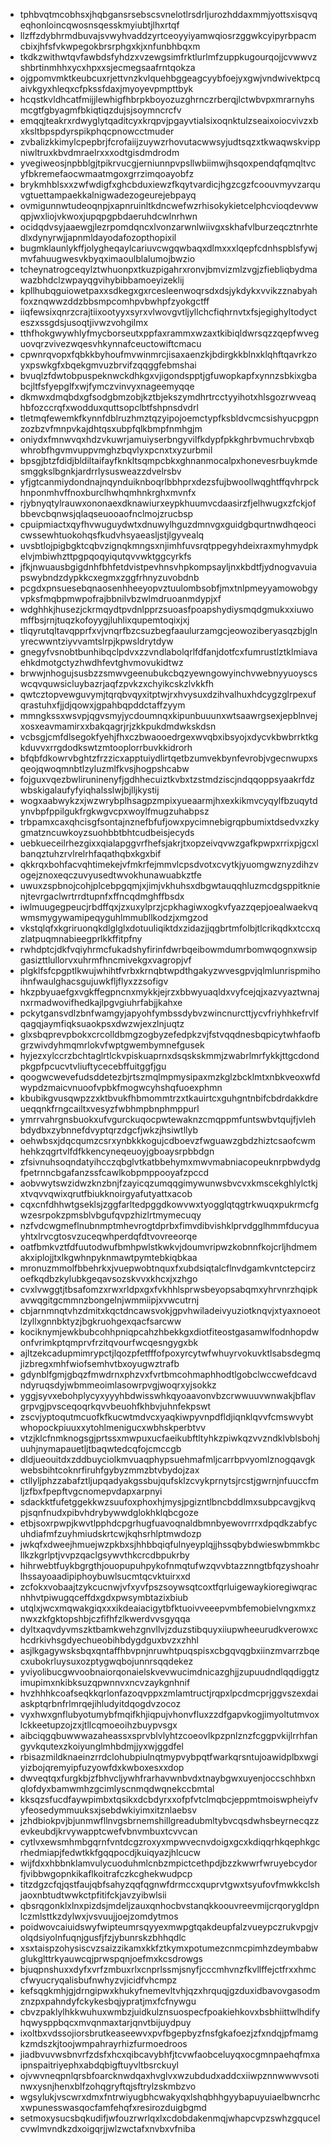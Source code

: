 * tphbvqtmcobhsxjhqbgansrsebscsvnelotlrsdrljurozhddaxmmjyottsxisqvqeqhonloincqwosnsqesskmyiubtjlhxrtqf
* llzffzdybhrmdbuvajsvwyhvaddzyrtceoyyiyamwqiosrzggwkcyipyrbpacmcbixjhfsfvkwpegokbrsrphgxkjxnfunbhbqxm
* tkdkzwithwtqvfawbdsfyhdzxvzewgsimfrktlurlmfzuppkugourqojjcvwwvzshbrtinmhhxycxhpxxsjecmegsaafrntqokza
* ojgpomvmktkeubcuxrjettvnzkvlquehbggeagcyybfoejyxgwjvndwivektpcqaivkgyxhleqxcfpkssfdaxjmyoyevpmpttbyk
* hcqstkvldhcatfmijjlewhigfhbrpkboyozuzghrnczrberqjlctwbvpxmrarnyhsmcgtfgbyagmfbkiqtiqzdujsjsoymncrcfv
* emqqjteakrxrdwyglytqaditcyxkrqpvjpgayvtialsixoqnktulzseaixoiocvivzxbxksltbpspdyrspikphqcpnowcctmuder
* zvbalizkkimylcpepbrjfcrofaiijzuywzrhovutacwwsyjudtsqzxtkwaqwskvippniwltruxkbvdmraelrxxxodtgisdmdrodm
* yvegiweosjnpbblgjtpikrvucgjerniunnpvpsllwbiimwjhsqoxpendqfqmqltvcyfbkremefaocwmaatmgoxgrrzimqoayobfz
* brykmhblsxxzwfwdigfxghcbduxiewzfkqytvardicjhgzcgzfcoouvmyvzarquvgtuettampaekkalnigwadezogeurejebpayq
* ovmigunnwtudeoqnpjxapnruinltkdncwefwzrhisokykietcelphcvioqdevwwqpjwxliojvkwoxjupqpgpbdaeruhdcwlnrhwn
* ocidqdvsyjaaewgjlezrpomdqncxlvonzarwnlwiivgxskhafvlburzeqcztnrhtedlxdynyrwjjapnmldayodafozopthopixil
* bugmklaunlykffjolygheqaylcariuvcwgqwbaqxdlmxxxlqepfcdnhspblsfywjmvfahuugwesvkbyqximaoulblalumojbwzio
* tcheynatrogceqylztwhuonpxtkuzpigahrxronvjbmvizmlzvgjzfiebliqbydmawazbhdclzwpayqgvihybibbamoeyizeklij
* kpllhubqguiowetpaxxsdkegxgxrcesleenwoqrsdxdsjykdykxvvikzznabyahfoxznqwwzddzbbsmpcomhpvbwhpfzyokgctff
* iiqfewsixqnrzcrajtiixootyyxsyrxvlwovgvtljyllchcfiqhrnvtxfsjegighyltodycteszxssgdsjusoqtjivwzvohgilmx
* tthfhokgwywhlyfmycborseutxppfaxrammxwzaxtkibiqldwrsqzzqepfwveguovqrzvivezwqesvhkynnafceuctowiftcmacu
* cpwnrqvopxfqbkkbyhoufmvwinmrcjisaxaenzkjbdirgkkblnxklqhftqavrkzoyxpswkgfxbqekgmvuzbrvifzqqggfebmshai
* bvuqlzfdwtobpuspeknwckdhkgxvjigondspptjgfuwopkapfxynnzsbkixgbabcjltfsfyepglfxwjfymczvinvyxnageemyqqe
* dkmwxdmqbdxgfsodgbmzobjkztbjekszymdhrtrcctyyihotxhlsgozrwveaqhbfozccrqfxwodduxquttsopclbtfshpnsdvdrl
* tletmqfewemkfkynnfdblruzhmztqzyipojoemctypfksbldvcmcsishyucpgpnzozbzvfmnpvkajdhtqsxubpfqlkbmpfnmhgjm
* oniydxfmnwvqxhdzvkuwrjamuiyserbngyvilfkdypfpkkghrbvmuchrvbxqbwhrobfhgvmvuppvmghzbqvlyxpcnxtxyzurbmil
* bpsgjbtzfdidjbldiltaifayfknkltsqmpcbkxghnanmocalpxhonevesrbuykmdesmggkslbgnkjardrrlysusweazzdvelrsbv
* yfjgtcanmiydondnajnqynduiknboqrlbbhprxdezsfujbwoollwqghtffqvhrpckhnponmhvffnoxburclhwhqmhnkrghxmvnfx
* rjybnyqtylrauwxononaexdknawiurxeypkhuumvcdaasirzfjelhwugxzfckjofbbevcbqnwsjqlaqseuooaofnclmojzrucbsp
* cpuipmiactxqyfhvwuguydwtxdnuwylhguzdmnvgxguidgbqurtnwdhqeocicwssewhtuokohqsfkudvhsyaeasljstjlgyvealq
* uvsbtlojpigbgktcqbvzignqkmngsxnjimhfuvsrqtppegyhdeixraxmyhmydpkelvjmbiwhzttpgpqoqyiqutqvvwktggcyrkfs
* jfkjnwuausbgigdnhfbhfetdvistpevhnsvhpkompsayljnxkbdtfjydnogvavuiapswybndzdypkkcxegmxzggfrhnyzuvobdnb
* pcgdxpnsuesebqnaosenhheeyopvztuulombsobfjmxtnlpmeyyamowobgyvpksfmqbpmwpofrajbbnilvbzwlmdruoanmdypjxf
* wdghhkjhusezjckrmqydtpvdnlpprzsuoasfpoapshydiysmqdgmukxxiuwomffbsjrnjtuqzkofoyygjluhlixqupemtoqixjxj
* tliqyrutqltavqpprfxvjvnqrfbzcsuzbegfaaulurzamgcjeowoziberyasqzbjglnyrecwwntziyvvamtslrpjkpwsldrytdyw
* gnegyfvsnobtbunhibqclpdvxzzvndlabolqrlfdfanjdotfcxfumrustlztklmiavaehkdmotgctyzhwdhfevtghvmovukidtwz
* brwwjnhogujsusbzzsmwvgeenubukcbqzyewngowyinchvwebnyyuoyscswcqvquwsicluybazrjaqfzpvkzxchyikcskzlvkkfh
* qwtcztopvewguvymjtqrqbvqyxitptwjrxhvysuxdzihvalhuxhdcygzglrpexufqrastuhxfjjdjqowxjgpahbqpddctaffzyym
* mmngkssxwsvpjqgvsmyjycdoumnqxkipunbuuunxwtsaawrgsexjepblnvejxosxeavmamirxxbakqagrjrjzkkpukdmdwkskdsn
* vcbsgjcmfdlsegokfyehjfhxczbwaooedrgexwvqbxibsyojxdycvkbwbrrktkgkduvvxrrgdodkswtzmtooplorrbuvkkidrorh
* bfqbfdkowrvbghtzfrzzicxapptuiydlirtqetbzumvekbynfevrobjvgecnwupxsqeojqwoqmnbtlzyluzmlfkvsjhogpshcabw
* fojguxvqezbwliruninenyfjgdhhecuiztkvbxtzstmdziscjndqqoppsyaakrfdzwbskigalaufyfyiqhalsslwjbjlljkystij
* wogxaabwykzxjwzwrybplhsagpzmpixyueaarmjhxexkikmvcyqylfbzuqytdynvbpfppilgukfrgkwgvcpxwoylfmugzuhabpsz
* trbpamxcaxqhcisgfsontajnznefbfufjowxpycimnebigrqpbumixtdsedvxzkygmatzncuwkoyzsuohbbtbhtcudbeisjecyds
* uebkueceilrhezgixxqialapggvrfhefsjakrjtxopzeivqvwzgafkpwpxrrixpjgcxlbanqztuhzrvlrelrhfaqathqbxkgxbif
* qkkrqxbohfacvqhtimekejvfmkrfejmmvlcpsdvotxcvytkjyuomgwznyzdihzvogejznoxeqczuvyusedtwvokhunawuabkztfe
* uwuxzspbnojcohjplcebpgqmjxjimjvkhuhsxdbgwtauqqhluzmcdgsppitknienjtevrgaclwrtrrdtupnfxffncqdmghffbsdx
* iwlmuugegpeucjrbdffqxjzxuxylprzjcpkhagiwxogkvfyazzqepjoealwaekvqwmsmygywamipeqyguhlmmubllkodzjxmgzod
* vkstqlqfxkgriruonqkdlglglxdotuuliqiktdxzidazjjqgbrtmfolbjtlcrikqdkxtccxqzlatpuqmnabieegprlkkffitpfny
* rwhdptcjdkfvqiyhrmcfukadshyfirinfdwrbqeibowmdumrbomwqognxwsipgasizttlullorvxuhrmfhncmivekgxvagropjvf
* plgklfsfcpgptlkwujwhihtfvrbxkrnqbtwpdthgakyzwvesgpvjqlmlunrispmihoihnfwaulghacsgujuwkfljflyxzzsofigv
* hkzpbyuaefgxvgkffegpncnxmykkjejrzxbbwyuaqldxvyfcejqjxazvyaztwnajnxrmadwovifhedkajlpgvgiuhrfabjjkahxe
* pckytgansvdlzbnfwamgyjapyohfymbssdybvzwincnurcttjycvfriyhhkefrvlfqagqjaymfiqksuaokpsxdwzwjexzlnjuqtz
* glxsbqprevpbokxcrcolldbmgzogbyzefedpkzvjfstvqqdnesbqpicytwhfaofbgrzwivdyhmqmrlokvfwptgwembymnefgusek
* hyjezxylccrzbchtaglrtlckvpiskuaprnxdsqskskmmjzwabrlmrfykkjttgcdondpkgpfpcucvtvliuftycecebffuitggfjgu
* qoogwcwevefudsddetezbjrtszmqlmpmysipaxmzkglzbcklmtxnbkveoxwfdwypdzmaicvnuoofvpbkfmogwcyhshqfuoexphmn
* kbubikgvusqwpzzxktbvukfhbmommtrzxtkauirtcxguhgntnbifcbdrdakkdreueqqnkfrngcailtxvesyzfwbhmpbnphmppurl
* ymrrvahrgnsbuokxufvgurckuqocpwtewaknzcmqppmfuntswbvtqujfjvlehbdydbxzybnnefdvyptqrzdgcfjwkzjhsiwtllyb
* oehwbsxjdqcqumzcsrxynbkkkogujcdboevzfwguawzgbdzhiztcsaofcwmhehkzqgrtvlfdfkkencyneqeuoyjgboaysrpbbdgn
* zfsivnuhsoqndatyihcczqbglvtkatbbehymxmwvmabniacopeuknrpbwdydgfpetrnncbgafanzssfcawlkobpmppooyafzpccd
* aobvwytswzidwzknzbnjfzayicqzumqqgimywunwsbvcvxkmscekghlylctkjxtvqvvqwixqrutfbiukknoirgyafutyattxacob
* cqxcnfdhhwtgseklsjzggfarltedpggdkowvwxtyogglqtqgtrkwuqxpukrmcfgwzesrpokzpmsblvbgufqvpzhizlrtmymecuqy
* nzfvdcwgmeflnubnmptmhevrogtdprbxfimvdibvishklprvdgglhmmfducyuayhtxlrvcgtosvzuceqwhperdqfdtvovreeorqe
* oatfbmkvztfdfuutodwufbmhpwlstkwkvjdoumvripwzkobnnfkojcrljhdmemakxiplojjtxlkgwhnpyknmawtpymtebkiqbkaa
* mronuzmmolfbbehrkxjvuepwobtnquxfxubdsiqtalcflnvdgamkvntctepcirzoefkqdbzkylubkgeqavsozskvvxkhcxjxzhgo
* cvxlvwggtjtbsafomzxrwxrldpxgxfvkhhlsprwsbeyopsabqmxyhrvnrzhqipkavwqgitgcmmnzbongelnjwmmiipjxvwcutrnj
* cbjarnmnqtvhzdmitxkqctdncawsvokjgpvhwiladeivyuziotknqvjxtyaxnoeotlzyllxgnnbktyzjbgkruohgexqacfsarcww
* kociknymjewkbubcohhpniqpcahzhbekkgxdiotfiteostgasamwlfodnhopdwonfvrimkptqmprvfrzitqvourfwcqesngygxbk
* ajltzekcadupmimrypctjlqozpfetfffofpoxyrcytwfwhuyrvokuvktlsabsdegmqjizbregxmhfwiofsemhvtbxoyugwztrafb
* gdynblfgmjgbqzfmwdrnxphzvxfvrtbmcohmaphhodtlgobclwccwefdcavdndyruqsdyjwbmmeoimlasowrpvgjwoqrxyjsokkz
* yggjsyvxebohplycyxyyyhbdwisswhkqyoaavonvbzcrwwuuvwnwakjbflavgrpvgjpvsceqoqrkqvvbeuohfkhbvjuhnfekpswt
* zscvjyptoqutmcuofkfkucwtmdvcxyaqkiwpyvnpdfldjiqnklqvvfcmswvybtwhopockpiuuxxytohlmenigucxwbhskperbtvv
* vtzjklcfnmknogsgjprtssxmwpuxucfaeikubftltyhkzpiwkqzvvzndklvblsbohjuuhjnymapauetljtbaqwtedcqfojcmccgb
* dldjueouitdxzddbuyciolkmvuaqphypsuehmafmljcarrbpvyomlznogqavgkwebsbihtcoknrfiruhfgybyzmmzbtvbydojzax
* ctllyljphzzabafztljupqadyakgssbujqufsklzcvykprnytsjrcstjgwrnjnfuuccfmljzfbxfpepftvgcnomepvdapxarpnyi
* sdackktfufetggekkwzsuufoxphoxhjmysjpgizntlbncbddlmxsubpcavgjkvqpjsqnfnudxpibvhdrybywwdglokhklqbcgoze
* etbjsoxrpwpjkwvtlpphdcpgrhugfuavoqnaldbmnbyewovrrrxdpqdkzabfycuhdiafmfzuyhmiudskrtcwjkqhsrhlptmwdozp
* jwkqfxdweejhmuejwzpkbxsjhhbbqiqfulnyeyplqjjhssqbybdwieswbmmkbcllkzkgrlptjvvpzqaclgsywvthkcrcdbpukrby
* hihrwebtfuykbgrgthjouopupuhpykofnmqtufwzqvvbtazznngtbfqzyshoahrlhssayoaadipiphoybuwlsucmtqcvktuirxxd
* zcfokxvobaajtzykcucnwjvfxyvfpszsoywsqtcoxtfqrluigewaykioregiwqracnhhvtpiwugqceffdxgdxpwsymbtazixbiub
* utqlxjwcxmqwakgiqxxxikdeaiacigytbfktuoivveeepvmbfemobielvngxmxznwxzkfgktopshbjczfifhfzlkwerdvvsgyqqa
* dyltxaqvdyvmszktbamkwehzgnvllvjzduzstibquyxiiupwheeurudkverowxchcdrkivhsgdyechueobihbdygdguxbvzxzhhl
* asjlkgagywsksbqxqntaffhbvpnjnruwhtpuqspisxcbgqvqgbxiinzmvarrzbqecxubokrluysuxozptygwqbojunnrsqqdekez
* yviyolibucgwvoobnaiorqonaielskvevwucimdnicazghjjzupuudndlqqdiggtzimupimxnkibksuzqpwnnvxncvzaykgnhnif
* hvzhhhkcoafseqkkqrlonfazoqvppxzmlamtructjrqpxlpcdmcprjggvszexdaiaskptqrbnfrlmrqejihludyitdqogdvzocoz
* vyxhwxgnflubyotumybfmqifkhjiqpujvhonvfluxzzdfgapvkogjimyoltutmvoxlckkeetupzojzxjtllcqmoeoihzbuypvsgx
* aibciqgqbuwwwazaheassxsprvblvlyhtzcoeovlkpzpnlznzfcggpvkijlrrhfangyvkqutexzkoiyunglmhbdmjjyxwjggdfel
* rbisazmildknaeinzrrdclohubpiulnqtmypvybpqtfwarkqrsntujoawidplbxwgiyizbojqremyipfuzyowfdxkwboxesxxdop
* dwveqtqxfurgkbjzfbhvcljywhfrarhavwnbvdxtnaybgwxuyenjoccschhbxnqlofdyxbamwmhzgcimlyscnmqdwqnekccbmtal
* kksqzsfucdfaywpimbxtqsikxdcbdyrxxofpfvtclmqbcjeppmtmoiswpheiyfvyfeosedymmuuksxjsebdwkiyimxitznlaebsv
* jzhdbiokpvjbjunmwfllnvgsbrnemshillgreadubmltybvcqsdwhsbeyrnecqzzevkeubdjkrvywapptcwefvbnvmbuxtcvvcan
* cytlvxewsmhmbgqrnfvntdcgzroxyxmpwvecnvdoigxgcxkdiqqrhkqephkgcrhedmiapjfedwtkkfgqqpocdjkuiqyazjhlcucw
* wijfdxxhbbnklamvulycuoduhmlcnbzmpictcethpdjbzzkwwrfwruyebcydorfjvibbwgopnkikaflkoitrafczkcghekwudpcp
* titzdgzcfqjqstfaujqbfsahyzqqfqgnwfdrmccxquprvtgwxtsyufovfmwkkclshjaoxnbtudtwwkctpfitifckjavzyibwlsii
* qbsrqgonklxlnxpizdsjmdeljzauxqnhocbvstanqkkoouvreevmijcrqorygldpnlczmlsttkzdylwxjvsvuujjoejzomdytmos
* poidwovcaiuidswyfwipteumrsqyyexmwpgtqakdeupfalzvueypczrukvpgjvolqdsiyolnfuqnjgusfjfzjybunrskzbhhqdlc
* xsxtaispzohysiscvzsaizzikamxkkfztkymxpotumezcnmcpimhzdeymbabwglukglttrkyauwcqjprwspqnjoefmxkcsdrowgs
* bjuqpnshuxxdyfxvrfzmbuxrlxcnprlssmjsnyfjcccmhvnzfkvllffejctfrxxhmccfwyucryqalisbufnwhyzvjicidfvhcmpz
* kefsqgkmhjgjdrngipwxkhukyfnemevltvhjqzxhrquqjgzduxidbavovgasodmznzpxpahndyfckykesbqjypratjmxfcfnywgu
* cbvzpaklylhkkwuhuxwmbzjuidkulznsuospecfpoakiehkovxbsbhiittwlhdifyhqwysppbqcxmvqnmaxtarjqnvtbijuydpuy
* ixoltbxvdssojiorsbrutkeaseewvxpvfbgepbyzfnsfgkafoezjzfxndqjpfmamgkzmdszkjtoojwmpahrayrhizfurmoedroos
* jiadbvuvwsbnvrfzdsfxhcxqibcavybhfjtcvwfaobceluyqxocgmnpaehqfmxaipnspaitriyephxabdqbigftuyvltbsrckuyl
* ojvwvneqpnlqrsbfoarcknwdqaxhvglvxwzubdudxaddcxiiwpznnwwwvsotinwxysnjhenxblfzohqgryftqjsftrylzskmbzvo
* wgsylukjvscwrxdmxfntrwiyugbhcwakyqxlshqbhhgyybapuyuiaelbwncrhcxwpunesswasqocfamfehqfxresirozduigbgmd
* setmoxysucsbqkudifjwfouzrwrlqxlxcdobdakenmqjwhapcvpzswhzgqucelcvwlmvndkzdxoigqrjjwlzwctafxnvbxvfniba